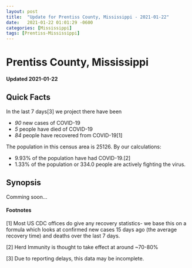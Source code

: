 ```yaml
---
layout: post
title:  "Update for Prentiss County, Mississippi - 2021-01-22"
date:   2021-01-22 01:01:29 -0600
categories: [Mississippi]
tags: [Prentiss-Mississippi]
---
```


# Prentiss County, Mississippi
#### Updated 2021-01-22

## Quick Facts

In the last 7 days[3] we project there have been
- *90* new cases of COVID-19
- *5* people have died of COVID-19
- *84* people have recovered from COVID-19[1]

The population in this census area is 25126. By our calculations:
- 9.93% of the population have had COVID-19.[2]
- 1.33% of the population or 334.0 people are actively fighting the virus.

## Synopsis

Comming soon...


#### Footnotes

[1] Most US CDC offices do give any recovery statistics- we base this on a formula which looks at confirmed new cases
15 days ago (the average recovery time) and deaths over the last 7 days.

[2] Herd Immunity is thought to take effect at around ~70-80%

[3] Due to reporting delays, this data may be incomplete.
 
    